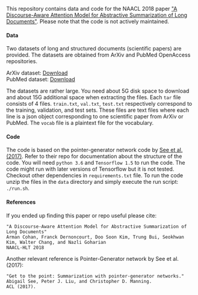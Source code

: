 This repository contains data and code for the NAACL 2018 paper ["A Discourse-Aware Attention Model for Abstractive Summarization of Long Documents"](https://arxiv.org/abs/1804.05685). Please note that the code is not actively maintained.

#### Data

Two datasets of long and structured documents (scientific papers) are provided. The datasets are obtained from ArXiv and PubMed OpenAccess repositories.

ArXiv dataset: [Download](https://drive.google.com/file/d/1K2kDBTNXS2ikx9xKmi2Fy0Wsc5u_Lls0/view?usp=sharing)  
PubMed dataset: [Download](https://drive.google.com/file/d/1Sa3kip8IE0J1SkMivlgOwq1jBgOnzeny/view?usp=sharing)

The datasets are rather large. You need about 5G disk space to download and about 15G additional space when extracting the files. Each `tar` file consists of 4 files. `train.txt`, `val.txt`, `test.txt` respectively correspond to the training, validation, and test sets. These files are text files where each line is a json object corresponding to one scientific paper from ArXiv or PubMed. The `vocab` file is a plaintext file for the vocabulary. 

#### Code

The code is based on the pointer-generator network code by [See et al. (2017)](https://github.com/abisee/pointer-generator). Refer to their repo for documentation about the structure of the code.
You will need `python 3.6` and `Tensorflow 1.5` to run the code. The code might run with later versions of Tensorflow but it is not tested. Checkout other dependencies in `requirements.txt` file. To run the code unzip the files in the `data` directory and simply execute the run script: `./run.sh`.  

#### References

If you ended up finding this paper or repo useful please cite:
```
"A Discourse-Aware Attention Model for Abstractive Summarization of Long Documents"  
Arman Cohan, Franck Dernoncourt, Doo Soon Kim, Trung Bui, Seokhwan Kim, Walter Chang, and Nazli Goharian  
NAACL-HLT 2018
```

Another relevant reference is Pointer-Generator network by See et al. (2017):
```
"Get to the point: Summarization with pointer-generator networks."  
Abigail See, Peter J. Liu, and Christopher D. Manning.  
ACL (2017).
``` 